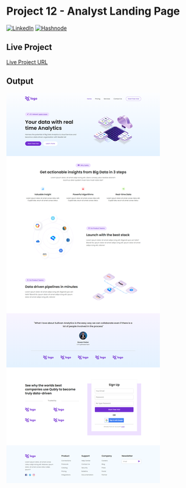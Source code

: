 # Project 12 - Analyst Landing Page

[![LinkedIn][linkedin-shield]][linkedin-url]
[![Hashnode][hashnode-shield]][hashnode-url]

## Live Project
[Live Project URL](https://jaymalde.github.io/Full-Stack-JavaScript-Bootcamp-2.0/CSS-Assignments/Project-12-Analyst-Landing-Page/index.html)
<br>

## Output
![Project 12](./output.png)

[linkedin-shield]: https://img.shields.io/badge/-LinkedIn-black.svg?style=for-the-badge&logo=linkedin&colorB=0B5FBB
[linkedin-url]: https://www.linkedin.com/in/jaymalde/

[hashnode-shield]: https://img.shields.io/badge/Hashnode-2962FF?style=for-the-badge&logo=hashnode&logoColor=white
[hashnode-url]: https:///jaymalde.hashnode.dev/
